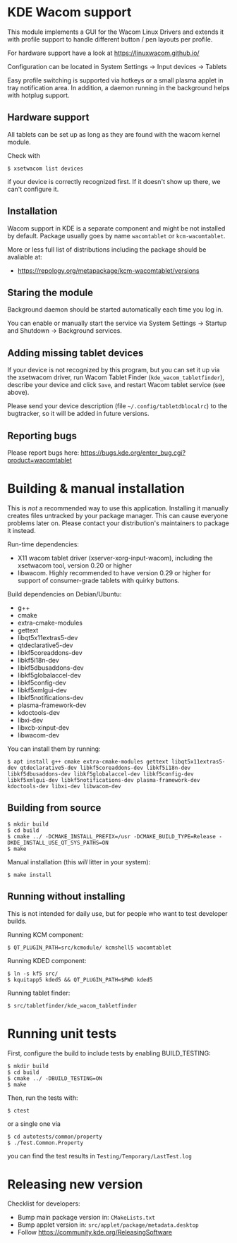 KDE Wacom support
=================

This module implements a GUI for the Wacom Linux Drivers and extends it
with profile support to handle different button / pen layouts per profile.

For hardware support have a look at https://linuxwacom.github.io/

Configuration can be located in System Settings → Input devices → Tablets

Easy profile switching is supported via hotkeys or a small plasma applet in tray notification area.
In addition, a daemon running in the background helps with hotplug support.

Hardware support
----------------

All tablets can be set up as long as they are found with the wacom kernel module.

Check with

    $ xsetwacom list devices

if your device is correctly recognized first. If it doesn't show up there, we can't configure it.

Installation
------------

Wacom support in KDE is a separate component and might be not installed by default.
Package usually goes by name `wacomtablet` or `kcm-wacomtablet`.

More or less full list of distributions including the package should be avaliable at:

* https://repology.org/metapackage/kcm-wacomtablet/versions

Staring the module
------------------

Background daemon should be started automatically each time you log in.

You can enable or manually start the service via System Settings → Startup and Shutdown → Background services.

Adding missing tablet devices
-----------------------------

If your device is not recognized by this program, but you can set it up via the xsetwacom driver,
run Wacom Tablet Finder (`kde_wacom_tabletfinder`), describe your device and click `Save`, and restart Wacom tablet service (see above).

Please send your device description (file `~/.config/tabletdblocalrc`) to the bugtracker, so it will be added in future versions.

Reporting bugs
--------------

Please report bugs here: https://bugs.kde.org/enter_bug.cgi?product=wacomtablet

Building & manual installation
==============================

This is *not* a recommended way to use this application. Installing it manually creates files untracked by your package manager.
This can cause everyone problems later on. Please contact your distribution's maintainers to package it instead.

Run-time dependencies:
* X11 wacom tablet driver (xserver-xorg-input-wacom), including the xsetwacom tool, version 0.20 or higher
* libwacom. Highly recommended to have version 0.29 or higher for support of consumer-grade tablets with quirky buttons.

Build dependencies on Debian/Ubuntu:
* g++
* cmake
* extra-cmake-modules
* gettext
* libqt5x11extras5-dev
* qtdeclarative5-dev
* libkf5coreaddons-dev
* libkf5i18n-dev
* libkf5dbusaddons-dev
* libkf5globalaccel-dev
* libkf5config-dev
* libkf5xmlgui-dev
* libkf5notifications-dev
* plasma-framework-dev
* kdoctools-dev
* libxi-dev
* libxcb-xinput-dev
* libwacom-dev

You can install them by running:

    $ apt install g++ cmake extra-cmake-modules gettext libqt5x11extras5-dev qtdeclarative5-dev libkf5coreaddons-dev libkf5i18n-dev libkf5dbusaddons-dev libkf5globalaccel-dev libkf5config-dev libkf5xmlgui-dev libkf5notifications-dev plasma-framework-dev kdoctools-dev libxi-dev libwacom-dev

Building from source
--------------------

    $ mkdir build
    $ cd build
    $ cmake ../ -DCMAKE_INSTALL_PREFIX=/usr -DCMAKE_BUILD_TYPE=Release -DKDE_INSTALL_USE_QT_SYS_PATHS=ON
    $ make

Manual installation (this *will* litter in your system):

    $ make install

Running without installing
--------------------------

This is not intended for daily use, but for people who want to test developer builds.

Running KCM component:

    $ QT_PLUGIN_PATH=src/kcmodule/ kcmshell5 wacomtablet

Running KDED component:

    $ ln -s kf5 src/
    $ kquitapp5 kded5 && QT_PLUGIN_PATH=$PWD kded5

Running tablet finder:

    $ src/tabletfinder/kde_wacom_tabletfinder

Running unit tests
==================

First, configure the build to include tests by enabling BUILD_TESTING:

    $ mkdir build
    $ cd build
    $ cmake ../ -DBUILD_TESTING=ON
    $ make

Then, run the tests with:

    $ ctest

or a single one via

    $ cd autotests/common/property
    $ ./Test.Common.Property

you can find the test results in `Testing/Temporary/LastTest.log`

Releasing new version
=====================

Checklist for developers:

* Bump main package version in: `CMakeLists.txt`
* Bump applet version in: `src/applet/package/metadata.desktop`
* Follow https://community.kde.org/ReleasingSoftware
